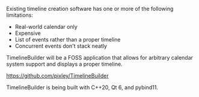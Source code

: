Existing timeline creation software has one or more of the following limitations:
- Real-world calendar only
- Expensive
- List of events rather than a proper timeline
- Concurrent events don't stack neatly

TimelineBuilder will be a FOSS application that allows for arbitrary calendar system support and displays a proper timeline.

https://github.com/pixley/TimelineBuilder

TimelineBuilder is being built with C++20, Qt 6, and pybind11.